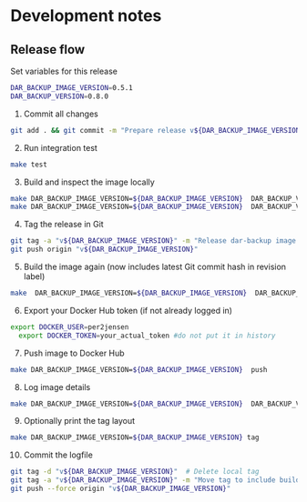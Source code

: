 # Development notes

## Release flow

Set variables for this release

```bash
DAR_BACKUP_IMAGE_VERSION=0.5.1
DAR_BACKUP_VERSION=0.8.0
```

1. Commit all changes

```bash
git add . && git commit -m "Prepare release v${DAR_BACKUP_IMAGE_VERSION}"
```

2. Run integration test

```bash
make test
```

3. Build and inspect the image locally

```bash
make DAR_BACKUP_IMAGE_VERSION=${DAR_BACKUP_IMAGE_VERSION}  DAR_BACKUP_VERSION=${DAR_BACKUP_VERSION} final
make DAR_BACKUP_IMAGE_VERSION=${DAR_BACKUP_IMAGE_VERSION}  DAR_BACKUP_VERSION=${DAR_BACKUP_VERSION} show-labels  # Optional sanity check
```

4. Tag the release in Git

```bash
git tag -a "v${DAR_BACKUP_IMAGE_VERSION}" -m "Release dar-backup image ${DAR_BACKUP_IMAGE_VERSION}"
git push origin "v${DAR_BACKUP_IMAGE_VERSION}"
```

5. Build the image again (now includes latest Git commit hash in revision label)

```bash
make  DAR_BACKUP_IMAGE_VERSION=${DAR_BACKUP_IMAGE_VERSION}  DAR_BACKUP_VERSION=${DAR_BACKUP_VERSION} final
```

6. Export your Docker Hub token (if not already logged in)

```bash
export DOCKER_USER=per2jensen
  export DOCKER_TOKEN=your_actual_token #do not put it in history
```

7. Push image to Docker Hub

```bash
make DAR_BACKUP_IMAGE_VERSION=${DAR_BACKUP_IMAGE_VERSION}  push
```

8. Log image details

```bash
make DAR_BACKUP_IMAGE_VERSION=${DAR_BACKUP_IMAGE_VERSION}  DAR_BACKUP_VERSION=${DAR_BACKUP_VERSION} COMMIT_LOG=yes log-pushed-build-json
```

9. Optionally print the tag layout

```bash
make DAR_BACKUP_IMAGE_VERSION=${DAR_BACKUP_IMAGE_VERSION} tag
```

10. Commit the logfile

```bash
git tag -d "v${DAR_BACKUP_IMAGE_VERSION}"  # Delete local tag
git tag -a "v${DAR_BACKUP_IMAGE_VERSION}" -m "Move tag to include build-history update"
git push --force origin "v${DAR_BACKUP_IMAGE_VERSION}"
```
